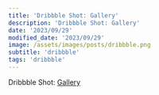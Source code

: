 ```yaml
---
title: 'Dribbble Shot: Gallery'
description: 'Dribbble Shot: Gallery'
date: '2023/09/29'
modified_date: '2023/09/29'
image: /assets/images/posts/dribbble.png
subtitle: 'dribbble'
tags: 'dribbble'
---
```


Dribbble Shot: [Gallery](https://dribbble.com/shots/22605875-Gallery)
